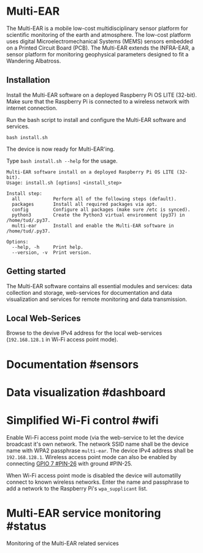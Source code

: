 # Multi-EAR

The Multi-EAR is a mobile low-cost multidisciplinary sensor platform for scientific monitoring of the earth and atmosphere. The low-cost platform uses digital Micro­electromechanical Systems (MEMS) sensors embedded on a Printed Circuit Board (PCB). The Multi-EAR extends the INFRA-EAR, a sensor platform for monitoring geophysical parameters designed to fit a Wandering Albatross.

## Installation
Install the Multi-EAR software on a deployed Raspberry Pi OS LITE (32-bit).
Make sure that the Raspberry Pi is connected to a wireless network with internet connection.

Run the bash script to install and configure the Multi-EAR software and services.
```
bash install.sh
```
The device is now ready for Multi-EAR'ing.


Type `bash install.sh --help` for the usage.
```
Multi-EAR software install on a deployed Raspberry Pi OS LITE (32-bit).
Usage: install.sh [options] <install_step>

Install step:
  all            Perform all of the following steps (default).
  packages       Install all required packages via apt.
  config         Configure all packages (make sure /etc is synced).
  python3        Create the Python3 virtual environment (py37) in /home/tud/.py37.
  multi-ear      Install and enable the Multi-EAR software in /home/tud/.py37.

Options:
  --help, -h     Print help.
  --version, -v  Print version.
```

## Getting started

The Multi-EAR software contains all essential modules and services: data collection and storage, web-services for documentation and data visualization and services for remote monitoring and data transmission.

## Local Web-Serices

Browse to the devive IPv4 address for the local web-services (`192.168.128.1` in Wi-Fi access point mode).

# Documentation #sensors

# Data visualization #dashboard

# Simplified Wi-Fi control #wifi

Enable Wi-Fi access point mode (via the web-service to let the device broadcast it's own network.
The network SSID name shall be the device name with WPA2 passphrase `multi-ear`.
The device IPv4 address shall be `192.168.128.1`.
Wireless access point mode can also be enabled by connecting [GPIO 7 #PIN-26](https://pinout.xyz/pinout/pin26_gpio7) with ground #PIN-25.

When Wi-Fi access point mode is disabled the device will automatilly connect to known wireless networks.
Enter the name and passphrase to add a network to the Raspberry Pi's `wpa_supplicant` list.

# Multi-EAR service monitoring #status

Monitoring of the Multi-EAR related services
